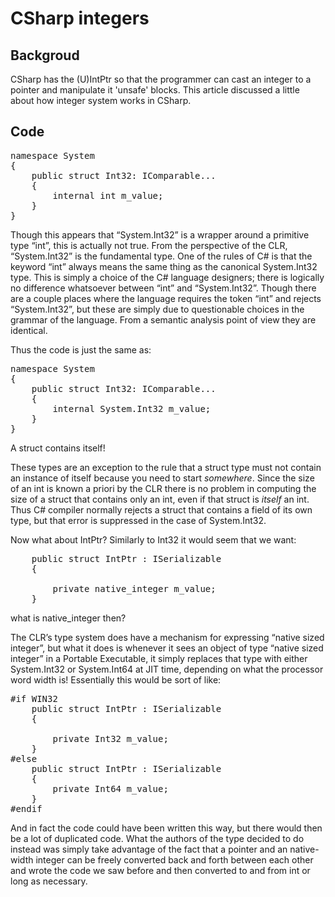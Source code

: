 # CSharp integers

## Backgroud

CSharp has the (U)IntPtr so that the programmer can cast an integer to a
pointer and manipulate it 'unsafe' blocks. This article discussed a little
about how integer system works in CSharp.

## Code

<pre>
namespace System
{
    public struct Int32: IComparable... 
    {
        internal int m_value;
    }
}
</pre>

Though this appears that “System.Int32” is a wrapper around a primitive type
“int”, this is actually not true.  From the perspective of the CLR,
“System.Int32” is the fundamental type. One of the rules of C# is that the
keyword “int” always means the same thing as the canonical System.Int32 type.
This is simply a choice of the C# language designers; there is logically no
difference whatsoever between “int” and “System.Int32”.  Though there are a couple 
places where the language requires the token “int” and rejects “System.Int32”, 
but these are simply due to questionable choices in the grammar of the language. 
From a semantic analysis point of view they are identical.

Thus the code is just the same as:
<pre>
namespace System
{
    public struct Int32: IComparable... 
    {
        internal System.Int32 m_value;
    }
}
</pre>

A struct contains itself!

These types are an exception to the rule that a struct type must not contain
an instance of itself because you need to start *somewhere*. Since the size
of an int is known a priori by the CLR there is no problem in computing the
size of a struct that contains only an int, even if that struct is *itself* an
int.  Thus C# compiler normally rejects a struct that contains a field of its own type, 
but that error is suppressed in the case of System.Int32.

Now what about IntPtr?  Similarly to Int32 it would seem that we want:
 
<pre>
    public struct IntPtr : ISerializable
    {

        private native_integer m_value;
    }
</pre>

what is native_integer then?

The CLR’s type system does have a mechanism for expressing “native sized integer”, 
but what it does is whenever it sees an object of type “native sized integer” in 
a Portable Executable, it simply replaces that type with either System.Int32 or
System.Int64 at JIT time, depending on what the processor word width is!
Essentially this would be sort of like:

<pre>
#if WIN32
    public struct IntPtr : ISerializable
    {

        private Int32 m_value;
    }
#else
    public struct IntPtr : ISerializable
    {
        private Int64 m_value;
    }
#endif
</pre>

And in fact the code could have been written this way, but there would then be
a lot of duplicated code.  What the authors of the type decided to do instead
was simply take advantage of the fact that a pointer and an native-width
integer can be freely converted back and forth between each other and wrote
the code we saw before and then converted to and from int or long as necessary.

